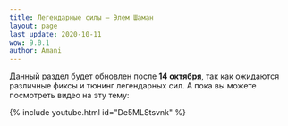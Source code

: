 ```yaml
---
title: Легендарные силы – Элем Шаман
layout: page
last_update: 2020-10-11 
wow: 9.0.1
author: Amani
---
```


Данный раздел будет обновлен после **14 октября**, так как ожидаются различные фиксы и тюнинг легендарных сил. А пока вы можете посмотреть видео на эту тему:

{% include youtube.html id="De5MLStsvnk" %}
